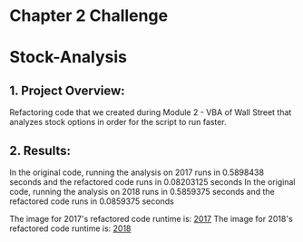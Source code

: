 # Chapter 2 Challenge 

# Stock-Analysis

## 1. Project Overview:

Refactoring code that we created during Module 2 - VBA of Wall Street that analyzes stock options in order for the script to run faster. 

## 2. Results:

In the original code, running the analysis on 2017 runs in 0.5898438 seconds and the refactored code runs in 0.08203125 seconds
In the original code, running the analysis on 2018 runs in 0.5859375 seconds and the refactored code runs in 0.0859375 seconds

The image for 2017's refactored code runtime is: [2017](VBA_Challenge_2017.PNG)
The image for 2018's refactored code runtime is: [2018](VBA_Challenge_2018.PNG)
